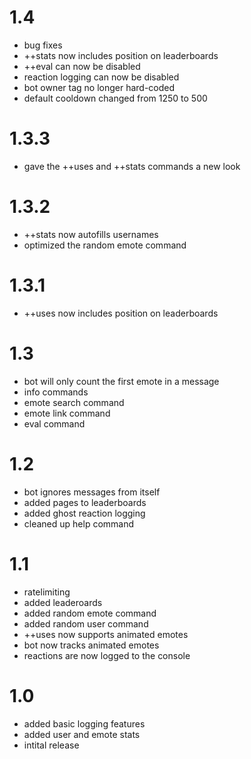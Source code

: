 # 1.4
- bug fixes
- ++stats now includes position on leaderboards
- ++eval can now be disabled
- reaction logging can now be disabled
- bot owner tag no longer hard-coded
- default cooldown changed from 1250 to 500

# 1.3.3
- gave the ++uses and ++stats commands a new look

# 1.3.2
- ++stats now autofills usernames
- optimized the random emote command

# 1.3.1
- ++uses now includes position on leaderboards

# 1.3
- bot will only count the first emote in a message
- info commands
- emote search command
- emote link command
- eval command

# 1.2
- bot ignores messages from itself
- added pages to leaderboards
- added ghost reaction logging
- cleaned up help command

# 1.1
- ratelimiting
- added leaderoards
- added random emote command
- added random user command
- ++uses now supports animated emotes
- bot now tracks animated emotes
- reactions are now logged to the console

# 1.0
- added basic logging features
- added user and emote stats
- intital release
